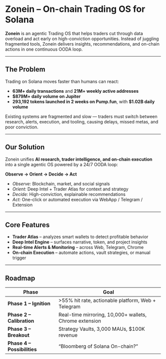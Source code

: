 # Zonein – On-chain Trading OS for Solana

**Zonein** is an agentic Trading OS that helps traders cut through data overload and act early on high-conviction opportunities. Instead of juggling fragmented tools, Zonein delivers insights, recommendations, and on-chain actions in one continuous OODA loop.

---

## The Problem
Trading on Solana moves faster than humans can react:

- **63M+ daily transactions** and **21M+ weekly active addresses**  
- **$879M+ daily volume on Jupiter**  
- **293,192 tokens launched in 2 weeks on Pump.fun**, with **$1.02B daily volume**

Existing systems are fragmented and slow — traders must switch between research, alerts, execution, and tooling, causing delays, missed metas, and poor conviction.

---

## Our Solution
Zonein unifies **AI research, trader intelligence, and on-chain execution** into a single agentic OS powered by a 24/7 OODA loop:

**Observe → Orient → Decide → Act** 

- *Observe:* Blockchain, market, and social signals  
- *Orient:* Deep Intel + Trader Atlas for context and strategy  
- *Decide:* High-conviction, explainable recommendations  
- *Act:* One-click or automated execution via WebApp / Telegram / Extension  

---

## Core Features
- **Trader Atlas** – analyzes smart wallets to detect profitable behavior  
- **Deep Intel Engine** – surfaces narrative, token, and project insights  
- **Real-time Alerts & Monitoring** – across Web, Telegram, Chrome  
- **On-chain Execution** – automate actions, vault strategies, or manual trigger

---

## Roadmap 
| Phase | Goal |
|---|---|
| **Phase 1 – Ignition** | >55% hit rate, actionable platform, Web + Telegram |
| **Phase 2 – Calibration** | Real-time mirroring, 10,000+ wallets, Chrome extension |
| **Phase 3 – Breakout** | Strategy Vaults, 3,000 MAUs, $100K revenue |
| **Phase 4 – Possibilities** | “Bloomberg of Solana On-chain?” |
